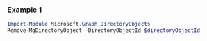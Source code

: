 ### Example 1
``` powershell
Import-Module Microsoft.Graph.DirectoryObjects
Remove-MgDirectoryObject -DirectoryObjectId $directoryObjectId
```
